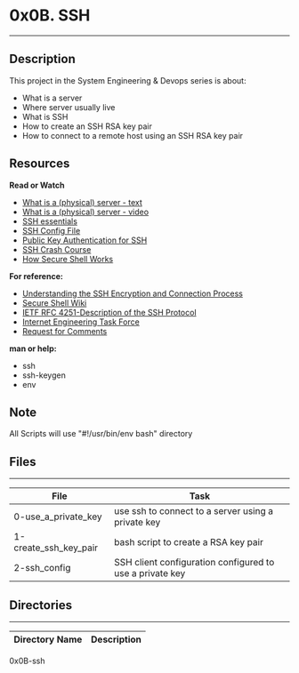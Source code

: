 # 0x0B. SSH
---
## Description

This project in the System Engineering & Devops series is about:
* What is a server
* Where server usually live
* What is SSH
* How to create an SSH RSA key pair
* How to connect to a remote host using an SSH RSA key pair

## Resources

**Read or Watch**

- [What is a (physical) server - text](https://en.m.wikipedia.org/wiki/Server_(computing)#Hardware_requirement)
- [What is a (physical) server - video](https://m.youtube.com/watch?v=B1ANfsDyjeA)
- [SSH essentials](https://www.digitalocean.com/community/tutorials/ssh-essentials-working-with-ssh-servers-clients-and-keys)
- [SSH Config File](https://www.ssh.com/academy/ssh/config)
- [Public Key Authentication for SSH](https://www.ssh.com/academy/ssh/public-key-authentication)
- [SSH Crash Course](https://m.youtube.com/watch?v=hQWRp-FdTpc)
- [How Secure Shell Works](https://m.youtube.com/watch?v=ORcvSkgdA58)

**For reference:**
- [Understanding the SSH Encryption and Connection Process](https://www.digitalocean.com/community/tutorials/understanding-the-ssh-encryption-and-connection-process)
- [Secure Shell Wiki](https://en.m.wikipedia.org/wiki/Secure_Shell)
- [IETF RFC 4251-Description of the SSH Protocol](https://www.ietf.org/rfc/rfc4251.txt)
- [Internet Engineering Task Force](https://en.m.wikipedia.org/wiki/Internet_Engineering_Task_Force)
- [Request for Comments](https://en.m.wikipedia.org/wiki/Request_for_Comments)

**man or help:**

- ssh
- ssh-keygen
- env

## Note

All Scripts will use "#!/usr/bin/env bash" directory

## Files
---
File|Task
---|---
0-use_a_private_key | use ssh to connect to a server using a private key
1-create_ssh_key_pair | bash script to create a RSA key pair
2-ssh_config | SSH client configuration configured to use a private key

## Directories
---
Directory Name | Description
---|---
0x0B-ssh

